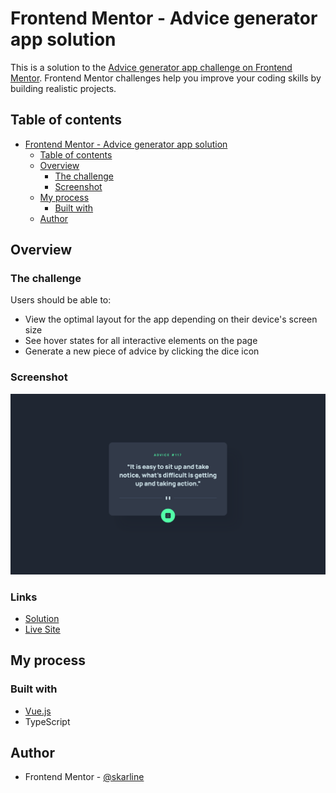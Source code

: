 # Frontend Mentor - Advice generator app solution

This is a solution to the [Advice generator app challenge on Frontend Mentor](https://www.frontendmentor.io/challenges/advice-generator-app-QdUG-13db). Frontend Mentor challenges help you improve your coding skills by building realistic projects.

## Table of contents

- [Frontend Mentor - Advice generator app solution](#frontend-mentor---advice-generator-app-solution)
  - [Table of contents](#table-of-contents)
  - [Overview](#overview)
    - [The challenge](#the-challenge)
    - [Screenshot](#screenshot)
  - [My process](#my-process)
    - [Built with](#built-with)
  - [Author](#author)

## Overview

### The challenge

Users should be able to:

- View the optimal layout for the app depending on their device's screen size
- See hover states for all interactive elements on the page
- Generate a new piece of advice by clicking the dice icon

### Screenshot

![](./screenshot.png)

### Links

- [Solution](https://www.frontendmentor.io/solutions/advice-generator-app-with-vue-3-typescript-and-axios-LMt3DIZC-y)
- [Live Site](https://skarline.github.io/advice-generator-app/)

## My process

### Built with

- [Vue.js](https://vuejs.org/)
- TypeScript

## Author

- Frontend Mentor - [@skarline](https://www.frontendmentor.io/profile/skarline)
